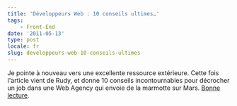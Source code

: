 ```yaml
---
title: 'Développeurs Web : 10 conseils ultimes…'
tags:
    - Front-End
date: '2011-05-13'
type: post
locale: fr
slug: developpeurs-web-10-conseils-ultimes
---
```


Je pointe à nouveau vers une excellente ressource extérieure. Cette fois l'article vient de Rudy, et donne 10 conseils incontournables pour décrocher un job dans une Web Agency qui envoie de la marmotte sur Mars. [Bonne lecture](http://rudyonweb.net/conseils-premier-emploi-agence-web/).
